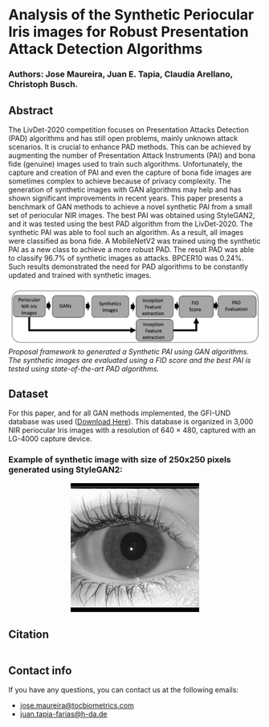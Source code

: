 # Analysis of the Synthetic Periocular Iris images for Robust Presentation Attack Detection Algorithms

### Authors: Jose Maureira, Juan E. Tapia, Claudia Arellano, Christoph Busch.

## Abstract

The LivDet-2020 competition focuses on Presentation Attacks Detection (PAD) algorithms and has still open problems, mainly unknown attack scenarios. It is crucial to enhance PAD methods. This can be achieved by augmenting the number of Presentation Attack Instruments (PAI) and bona fide (genuine) images used to train such algorithms. Unfortunately, the capture and creation of PAI and even the capture of bona fide images are sometimes complex to achieve because of privacy complexity. The generation of synthetic images with GAN algorithms may help and has shown significant improvements in recent years. This paper presents a benchmark of GAN methods to achieve a novel synthetic PAI from a small set of periocular NIR images. The best PAI was obtained using StyleGAN2, and it was tested using the best PAD algorithm from the LivDet-2020. The synthetic PAI was able to fool such an algorithm. As a result, all images were classified as bona fide. A MobileNetV2 was trained using the synthetic PAI as a new class to achieve a more robust PAD. The result PAD was able to classify 96.7% of synthetic images as attacks. BPCER10 was 0.24%. Such results demonstrated the need for PAD algorithms to be constantly updated and trained with synthetic images.

<p>
    <img src="imgs_readme/framework.png" alt>
    <em>Proposal framework to generated a Synthetic PAI using GAN algorithms. The synthetic images are evaluated using a FID score and the best PAI is tested using state-of-the-art PAD algorithms.</em>
</p>

## Dataset

For this paper, and for all GAN methods implemented, the GFI-UND database was used ([Download Here](https://cvrl.nd.edu/projects/data/the-gender-from-iris-dataset-nd-gfi)). This database is organized in 3,000 NIR periocular Iris images with a resolution of 640 × 480, captured with an LG-4000 capture device. 


### Example of synthetic image with size of 250x250 pixels generated using StyleGAN2:

<p align="center">
<img src="imgs_readme/seed0002.png">
</p>




## Citation

```

```

## Contact info

If you have any questions, you can contact us at the following emails:

- jose.maureira@tocbiometrics.com
- juan.tapia-farias@h-da.de


